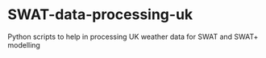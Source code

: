 # SWAT-data-processing-uk
Python scripts to help in processing UK weather data for SWAT and SWAT+ modelling
